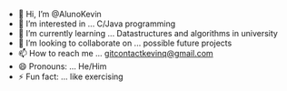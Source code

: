 - 👋 Hi, I’m @AlunoKevin
- 👀 I’m interested in ... C/Java programming
- 🌱 I’m currently learning ... Datastructures and algorithms in university
- 💞️ I’m looking to collaborate on ... possible future projects
- 📫 How to reach me ... gitcontactkevinq@gmail.com
- 😄 Pronouns: ... He/Him
- ⚡ Fun fact: ... like exercising

<!---
AlunoKevin/AlunoKevin is a ✨ special ✨ repository because its `README.md` (this file) appears on your GitHub profile.
You can click the Preview link to take a look at your changes.
--->
